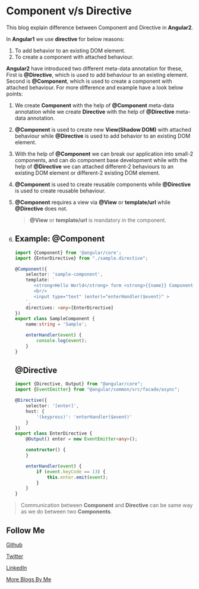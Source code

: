 # Component v/s Directive

This blog explain difference between Component and Directive in **Angular2**.

In **Angular1** we use **directive** for below reasons:

1. To add behavior to an existing DOM element.
2. To create a component with attached behaviour.

**Angular2** have introduced two different meta-data annotation for these, First is **@Directive**, which is used to add behaviour 
to an existing element. Second is **@Component**, which is used to create a component with attached behaviour. For more difference 
and example have a look below points:

1. We create **Component** with the help of **@Component** meta-data annotation while we create **Directive** with the help of 
    **@Directive** meta-data annotation.

2. **@Component** is used to create new **View(Shadow DOM)** with attached behaviour while **@Directive** is used to add behavior 
    to an existing DOM element.

3. With the help of **@Component** we can break our application into small-2 components, and can do component base development
    while with the help of **@Directive** we can attached different-2 behaviours to an existing DOM element or different-2 
    existing DOM element.

4. **@Component** is used to create reusable components while **@Directive** is used to create reusable behaviour.

5. **@Component** requires a view via **@View** or **template/url** while **@Directive** does not.
    > **@View** or **template/url** is mandatory in the component.

6. Example:
    **@Component**
    ---
    
    ```TypeScript
    import {Component} from '@angular/core';
    import {EnterDirective} from "./sample.directive";
    
    @Component({
        selector: 'sample-component',
        template: `
           <strong>Hello World</strong> form <strong>{{name}} Component</strong>!
           <br/>
           <input type="text" (enter)="enterHandler($event)" >
        `,
        directives: <any>[EnterDirective]
    })
    export class SampleComponent {
        name:string = 'Sample';
    
        enterHandler(event) {
            console.log(event);
        }
    }
    ```
    
    **@Directive**
    ---
    
    ```TypeScript
    import {Directive, Output} from "@angular/core";
    import {EventEmitter} from "@angular/common/src/facade/async";
    
    @Directive({
        selector: '[enter]',
        host: {
            '(keypress)': 'enterHandler($event)'
        }
    })
    export class EnterDirective {
        @Output() enter = new EventEmitter<any>();
    
        constructor() {
        }
    
        enterHandler(event) {
            if (event.keyCode == 13) {
                this.enter.emit(event);
            }
        }
    }
    ```

> Communication between **Component** and **Directive** can be same way as we do between two **Components**. 

Follow Me
---
[Github](https://github.com/AmitThakkar)

[Twitter](https://twitter.com/amit_thakkar01)

[LinkedIn](https://in.linkedin.com/in/amitthakkar01)

[More Blogs By Me](https://amitthakkar.github.io/)